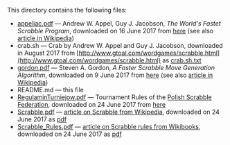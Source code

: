 This directory contains the following files:

* [appeljac.pdf](appeljac.pdf) — Andrew W. Appel, Guy J. Jacobson,
_The World's Fastet Scrabble Program_, downloaded on 16 June 2017 from
[here](http://www.cs.cmu.edu/afs/cs/academic/class/15451-s06/www/lectures/scrabble.pdf)
(see also
[article in Wikipedia](https://en.wikipedia.org/wiki/Deterministic_acyclic_finite_state_automaton))
* crab.sh — Crab by Andrew W. Appel and Guy J. Jacobson, downloaded in
August 2017 from
[http://www.gtoal.com/wordgames/scrabble.html](http://www.gtoal.com/wordgames/scrabble.html)
as
[crab.sh.txt](http://www.gtoal.com/wordgames/gatekeeper/crab.sh.txt)
* [gordon.pdf](gordon.pdf) — Steven A. Gordon, _A Faster Scrabble Move
Generation Algorithm_, downloaded on 9 June 2017 from
[here](http://ericsink.com/downloads/faster-scrabble-gordon.pdf) (see
also [article in Wikipedia](https://en.wikipedia.org/wiki/GADDAG))
* README.md — this file
* [RegulaminTurniejow.pdf](RegulaminTurniejow.pdf) — Tournament Rules
of the [Polish Scrabble Federation](http://www.pfs.org.pl/),
downloaded on 24 June 2017 from
[here](http://www.pfs.org.pl/rozne/RegulaminTurniejow.pdf)
* [Scrabble.pdf](Scrabble.pdf) —
[article on Scrabble from Wikipedia](https://en.wikipedia.org/wiki/Scrabble),
downloaded on 24 June 2017 as
[pdf](https://en.wikipedia.org/api/rest_v1/page/pdf/Scrabble)
* [Scrabble_Rules.pdf](Scrabble_Rules.pdf) —
[article on Scrabble rules from Wikibooks](https://en.wikibooks.org/wiki/Scrabble/Rules),
downloaded on 24 June 2017 as
[pdf](https://en.wikibooks.org/api/rest_v1/page/pdf/Scrabble%2FRules)
